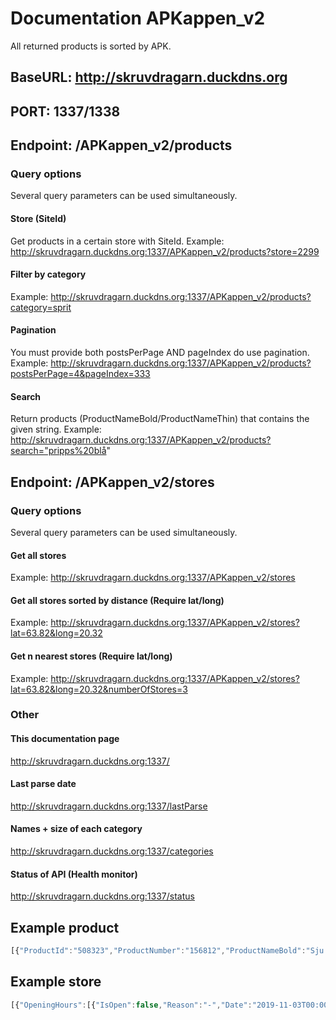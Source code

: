 # Documentation APKappen_v2
All returned products is sorted by APK.

## BaseURL: http://skruvdragarn.duckdns.org
## PORT: 1337/1338

## Endpoint: /APKappen_v2/products
### Query options
Several query parameters can be used simultaneously.
#### Store (SiteId)
Get products in a certain store with SiteId. Example: http://skruvdragarn.duckdns.org:1337/APKappen_v2/products?store=2299
#### Filter by category
Example: http://skruvdragarn.duckdns.org:1337/APKappen_v2/products?category=sprit
#### Pagination
You must provide both postsPerPage AND pageIndex do use pagination.
Example: http://skruvdragarn.duckdns.org:1337/APKappen_v2/products?postsPerPage=4&pageIndex=333
#### Search
Return products (ProductNameBold/ProductNameThin) that contains the given string.
Example: http://skruvdragarn.duckdns.org:1337/APKappen_v2/products?search="pripps%20blå"

## Endpoint: /APKappen_v2/stores
### Query options
Several query parameters can be used simultaneously.
#### Get all stores
Example: http://skruvdragarn.duckdns.org:1337/APKappen_v2/stores
#### Get all stores sorted by distance (Require lat/long) 
Example: http://skruvdragarn.duckdns.org:1337/APKappen_v2/stores?lat=63.82&long=20.32
#### Get n nearest stores (Require lat/long)
Example: http://skruvdragarn.duckdns.org:1337/APKappen_v2/stores?lat=63.82&long=20.32&numberOfStores=3

### Other  
#### This documentation page
http://skruvdragarn.duckdns.org:1337/
#### Last parse date
http://skruvdragarn.duckdns.org:1337/lastParse
#### Names + size of each category
http://skruvdragarn.duckdns.org:1337/categories
#### Status of API (Health monitor)
http://skruvdragarn.duckdns.org:1337/status

## Example product
```javascript
[{"ProductId":"508323","ProductNumber":"156812","ProductNameBold":"Sju komma tvåan","ProductNameThin":null,"Category":"beer","ProductNumberShort":"1568","ProducerName":"Åbro Bryggeri","SupplierName":"Åbro Bryggeri","IsKosher":false,"BottleTextShort":"Burk","Seal":null,"RestrictedParcelQuantity":0,"IsOrganic":false,"IsEthical":false,"EthicalLabel":null,"IsWebLaunch":false,"SellStartDate":"2011-10-19T00:00:00","IsCompletelyOutOfStock":false,"IsTemporaryOutOfStock":false,"AlcoholPercentage":7.2,"Volume":500,"Price":13.9,"Country":"Sverige","OriginLevel1":"Kalmar län","OriginLevel2":"Vimmerby kommun","Vintage":0,"SubCategory":"Öl","Type":"Ljus lager","Style":"Starkare lager","AssortmentText":"Ordinarie sortiment","BeverageDescriptionShort":"Öl, Ljus lager, Starkare lager","Usage":"Serveras vid cirka 8°C till husmanskost.","Taste":"Maltig smak med sötma, inslag av honung, apelsin och ljust bröd.","Assortment":"FS","RecycleFee":1,"IsManufacturingCountry":true,"IsRegionalRestricted":false,"IsInStoreSearchAssortment":null,"IsNews":false,"URL":"https://www.systembolaget.se/dryck/ol/sju-komma-tvaan-156812","APK":2.589928057553957,"APKWithPant":2.416107382550336,"APKScore":71}]
```
## Example store
```javascript
[{"OpeningHours":[{"IsOpen":false,"Reason":"-","Date":"2019-11-03T00:00:00","OpenFrom":"00:00:00","OpenTo":"00:00:00"},{"IsOpen":true,"Reason":null,"Date":"2019-11-04T00:00:00","OpenFrom":"10:00:00","OpenTo":"18:00:00"},{"IsOpen":true,"Reason":null,"Date":"2019-11-05T00:00:00","OpenFrom":"10:00:00","OpenTo":"18:00:00"},{"IsOpen":true,"Reason":null,"Date":"2019-11-06T00:00:00","OpenFrom":"10:00:00","OpenTo":"18:00:00"},{"IsOpen":true,"Reason":null,"Date":"2019-11-07T00:00:00","OpenFrom":"10:00:00","OpenTo":"18:00:00"},{"IsOpen":true,"Reason":null,"Date":"2019-11-08T00:00:00","OpenFrom":"10:00:00","OpenTo":"19:00:00"},{"IsOpen":true,"Reason":null,"Date":"2019-11-09T00:00:00","OpenFrom":"10:00:00","OpenTo":"14:00:00"},{"IsOpen":false,"Reason":"-","Date":"2019-11-10T00:00:00","OpenFrom":"00:00:00","OpenTo":"00:00:00"},{"IsOpen":true,"Reason":null,"Date":"2019-11-11T00:00:00","OpenFrom":"10:00:00","OpenTo":"18:00:00"},{"IsOpen":true,"Reason":null,"Date":"2019-11-12T00:00:00","OpenFrom":"10:00:00","OpenTo":"18:00:00"},{"IsOpen":true,"Reason":null,"Date":"2019-11-13T00:00:00","OpenFrom":"10:00:00","OpenTo":"18:00:00"},{"IsOpen":true,"Reason":null,"Date":"2019-11-14T00:00:00","OpenFrom":"10:00:00","OpenTo":"18:00:00"},{"IsOpen":true,"Reason":null,"Date":"2019-11-15T00:00:00","OpenFrom":"10:00:00","OpenTo":"19:00:00"},{"IsOpen":true,"Reason":null,"Date":"2019-11-16T00:00:00","OpenFrom":"10:00:00","OpenTo":"14:00:00"},{"IsOpen":false,"Reason":"-","Date":"2019-11-17T00:00:00","OpenFrom":"00:00:00","OpenTo":"00:00:00"},{"IsOpen":true,"Reason":null,"Date":"2019-11-18T00:00:00","OpenFrom":"10:00:00","OpenTo":"18:00:00"}],"IsTastingStore":false,"SiteId":"2507","Alias":null,"Address":"Geologgatan 7 B","DisplayName":null,"PostalCode":"981 31","City":"Kiruna","County":"Norrbottens län","Country":null,"IsStore":true,"IsAgent":false,"IsActiveForAgentOrder":false,"Phone":"0980-108 58","Email":null,"Services":null,"Depot":null,"Name":"Geologgatan","Position":{"Long":20.227756,"Lat":67.854328}}]
```